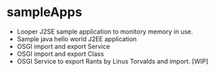# sampleApps

- Looper J2SE sample application to monitory memory in use.
- Sample java hello world J2EE application
- OSGI import and export Service
- OSGI import and export Class 
- OSGI Service to export Rants by Linus Torvalds and import. [WIP]
